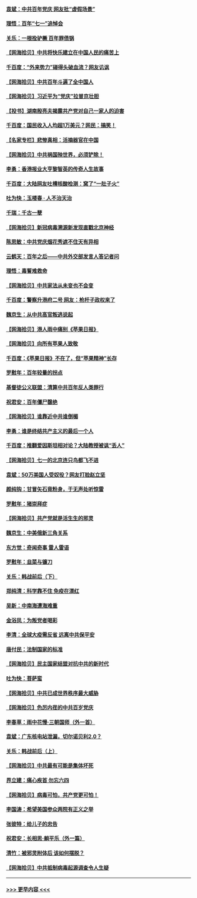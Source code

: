 #### [袁斌：中共百年党庆 网友批“虚假场景”](../pages/nsc993/n13066385.md?t=07050002) 
#### [理悟：百年“七一”追悼会](../pages/nsc993/n13066106.md?t=07050002) 
#### [关乐：一根拴驴橛 百年罪债锅](../pages/nsc993/n13066089.md?t=07050002) 
#### [【网海拾贝】中共将快乐建立在中国人民的痛苦上](../pages/nsc993/n13064939.md?t=07050002) 
#### [千百度：“外来势力”碰得头破血流？网友讥讽](../pages/nsc993/n13064878.md?t=07050002) 
#### [【网海拾贝】中共百年斗遍了全中国人](../pages/nsc993/n13060020.md?t=07050002) 
#### [【网海拾贝】习近平为“党庆”拉普京壮胆](../pages/nsc993/n13057781.md?t=07050002) 
#### [【投书】湖南殷亮夫揭露共产党对自己一家人的迫害](../pages/nsc993/n13057744.md?t=07050002) 
#### [千百度：国民收入人均超1万美元？网民：搞笑！](../pages/nsc993/n13057692.md?t=07050002) 
#### [【名家专栏】悲惨真相：活摘器官在中国](../pages/nsc993/n13056611.md?t=07050002) 
#### [【网海拾贝】中共祸国殃世界，必须铲除！](../pages/nsc993/n13056011.md?t=07050002) 
#### [李勇：香港报业大亨黎智英的传奇人生故事](../pages/nsc993/n13055258.md?t=07050002) 
#### [千百度：大陆网友吐槽核酸检测：窝了“一肚子火”](../pages/nsc993/n13055194.md?t=07050002) 
#### [吐为快：玉楼春 · 人不治天治](../pages/nsc993/n13054028.md?t=07050002) 
#### [千瑞：千古一孽](../pages/nsc993/n13054016.md?t=07050002) 
#### [【网海拾贝】新冠病毒溯源新发现直戳北京神经](../pages/nsc993/n13052425.md?t=07050002) 
#### [陈思敏：中共党庆烟花秀遮不住天有异相](../pages/nsc993/n13052020.md?t=07050002) 
#### [云鹤天：百年之后——中共外交部发言人答记者问](../pages/nsc993/n13051604.md?t=07050002) 
#### [理悟：毒誓难救命](../pages/nsc993/n13051601.md?t=07050002) 
#### [【网海拾贝】中共家法从未变也不会变](../pages/nsc993/n13050366.md?t=07050002) 
#### [千百度：警察升港府二号 网友：枪杆子政权来了](../pages/nsc993/n13050261.md?t=07050002) 
#### [魏京生：从中共高官叛逃说起](../pages/nsc993/n13048997.md?t=07050002) 
#### [【网海拾贝】港人雨中痛别《苹果日报》](../pages/nsc993/n13048941.md?t=07050002) 
#### [【网海拾贝】向所有苹果人致敬](../pages/nsc993/n13046795.md?t=07050002) 
#### [千百度：《苹果日报》不在了，但“苹果精神”长存](../pages/nsc993/n13046703.md?t=07050002) 
#### [罗慰年：百年较量的拐点](../pages/nsc993/n13046542.md?t=07050002) 
#### [基督徒公义联盟：清算中共百年反人类罪行](../pages/nsc993/n13046499.md?t=07050002) 
#### [祝君安：百年僵尸罄绝](../pages/nsc993/n13045595.md?t=07050002) 
#### [【网海拾贝】谁靠近中共谁倒楣](../pages/nsc993/n13044667.md?t=07050002) 
#### [李勇：谁是终结共产主义的最后一个人](../pages/nsc993/n13044397.md?t=07050002) 
#### [千百度：推翻爱因斯坦相对论？大陆教授被讽“丢人”](../pages/nsc993/n13043908.md?t=07050002) 
#### [【网海拾贝】七一的北京连只鸟都飞不进](../pages/nsc993/n13041377.md?t=07050002) 
#### [袁斌：50万美国人受奴役？网友打脸赵立坚](../pages/nsc993/n13041330.md?t=07050002) 
#### [颜纯钩：甘冒矢石竟粉身，于无声处听惊雷](../pages/nsc993/n13041140.md?t=07050002) 
#### [罗慰年：猪崇拜症](../pages/nsc993/n13041071.md?t=07050002) 
#### [【网海拾贝】共产党就是活生生的邪灵](../pages/nsc993/n13036627.md?t=07050002) 
#### [魏京生：中美俄新三角关系](../pages/nsc993/n13035986.md?t=07050002) 
#### [东方觉：奇闻奇事 雷人雷语](../pages/nsc993/n13035878.md?t=07050002) 
#### [罗慰年：韭菜与镰刀](../pages/nsc993/n13034374.md?t=07050002) 
#### [关乐：韩战前后（下）](../pages/nsc993/n13034113.md?t=07050002) 
#### [郑纯清：科学靠不住 免疫在漂红](../pages/nsc993/n13034093.md?t=07050002) 
#### [吴新：中南海遭海难重](../pages/nsc993/n13034084.md?t=07050002) 
#### [金浴凤：为叛党者喝彩](../pages/nsc993/n13034058.md?t=07050002) 
#### [李清：全球大疫需反省 远离中共保平安](../pages/nsc993/n13033784.md?t=07050002) 
#### [唐付民：法制国家的标准](../pages/nsc993/n13032944.md?t=07050002) 
#### [【网海拾贝】民主国家结盟对抗中共的新时代](../pages/nsc993/n13031717.md?t=07050002) 
#### [吐为快：菩萨蛮](../pages/nsc993/n13030033.md?t=07050002) 
#### [【网海拾贝】中共已成世界秩序最大威胁](../pages/nsc993/n13028138.md?t=07050002) 
#### [【网海拾贝】色厉内荏的中共百岁党庆](../pages/nsc993/n13025582.md?t=07050002) 
#### [李春草：雨中花慢‧三朝国师（外一首）](../pages/nsc993/n13025567.md?t=07050002) 
#### [袁斌：广东核电站泄漏，切尔诺贝利2.0？](../pages/nsc993/n13025475.md?t=07050002) 
#### [关乐：韩战前后（上）](../pages/nsc993/n13025387.md?t=07050002) 
#### [【网海拾贝】中共最有可能是集体坏死](../pages/nsc993/n13023101.md?t=07050002) 
#### [界立建：痛心疾首 勿忘六四](../pages/nsc993/n13022339.md?t=07050002) 
#### [【网海拾贝】病毒可怕，共产党更可怕！](../pages/nsc993/n13020728.md?t=07050002) 
#### [李国涛：希望美国参众两院有正义之举](../pages/nsc993/n13020674.md?t=07050002) 
#### [张彼特：给儿子的忠告](../pages/nsc993/n13018934.md?t=07050002) 
#### [祝君安：长相思‧躺平乐（外一篇）](../pages/nsc993/n13018923.md?t=07050002) 
#### [清竹：被邪灵附体后 该如何摆脱？](../pages/nsc993/n13018877.md?t=07050002) 
#### [【网海拾贝】中共抵制病毒起源调查令人生疑](../pages/nsc993/n13017785.md?t=07050002) 

----
#### [ >>> 更早内容 <<< ](../indexes/nsc993-earlier.md)
